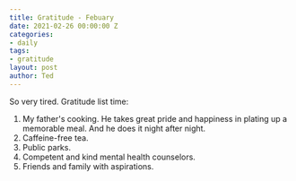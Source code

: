 ```yaml
---
title: Gratitude - Febuary
date: 2021-02-26 00:00:00 Z
categories:
- daily
tags:
- gratitude
layout: post
author: Ted
---
```


So very tired. Gratitude list time:

1. My father's cooking. He takes great pride and happiness in plating up a memorable meal. And he does it night after night. 
1. Caffeine-free tea.
1. Public parks.
1. Competent and kind mental health counselors.
1. Friends and family with aspirations. 
